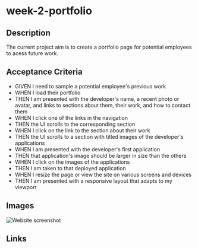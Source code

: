 # week-2-portfolio

## Description 

The current project aim is to create a portfolio page for potential employees to acess future work. 

## Acceptance Criteria 

 * GIVEN I need to sample a potential employee's previous work
 * WHEN I load their portfolio
 * THEN I am presented with the developer's name, a recent photo or avatar, and links to sections about them, their work, and how to contact them
 * WHEN I click one of the links in the navigation
 * THEN the UI scrolls to the corresponding section
 * WHEN I click on the link to the section about their work
 * THEN the UI scrolls to a section with titled images of the developer's applications
 * WHEN I am presented with the developer's first application
 * THEN that application's image should be larger in size than the others
 * WHEN I click on the images of the applications
 * THEN I am taken to that deployed application
 * WHEN I resize the page or view the site on various screens and devices
 * THEN I am presented with a responsive layout that adapts to my viewport

## Images 

![Website screenshot](https://github.com/Charl1410/week-2-portfolio/blob/1f21370f41930fd02ade32cd681c537e3fa14491/Assets/images/Screenshot%202022-10-11%20at%2011.52.00.png)


## Links 


